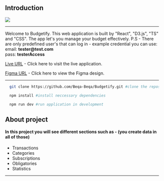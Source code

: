 ## Introduction
![](https://github.com/Beqa-Beqa/Budgetify/blob/master/Budgetify-banner.png)
<hr/>
<p>
  Welcome to Budgetify. This web application is built by "React", "D3.js", "TS" and "CSS".
  The app let's you manage your budget effectively.
  P.S - There are only predefined user's that can log in - example credential you can use:
  <br/>
  email: <strong>tester@test.com</strong>
  <br/>
  pass: <strong>testerAccess</strong>
  <br/>
  
  [Live URL](https://beqa-beqa.github.io/Budgetify/) - Click here to visit the live application.  
  
  [Figma URL](https://www.figma.com/file/EXv9NCHklgfbbhB4FfgaS0/Budgetify?type=design&node-id=0-1&mode=design&t=DHddvYWN1hGtgjys-0) - Click here to view the Figma design.
</p>
<hr/>

```bash
  git clone https://github.com/Beqa-Beqa/Budgetify.git #clone the repository

  npm install #install neccessary dependencies

  npm run dev #run application in development
```

## About project
<h4>In this project you will see different sections such as - (you create data in all of those)</h4>
<ul>
  <li>Transactions</li>
  <li>Categories</li>
  <li>Subscriptions</li>
  <li>Obligatories</li>
  <li>Statistics</li>
</ul>
<hr/>
